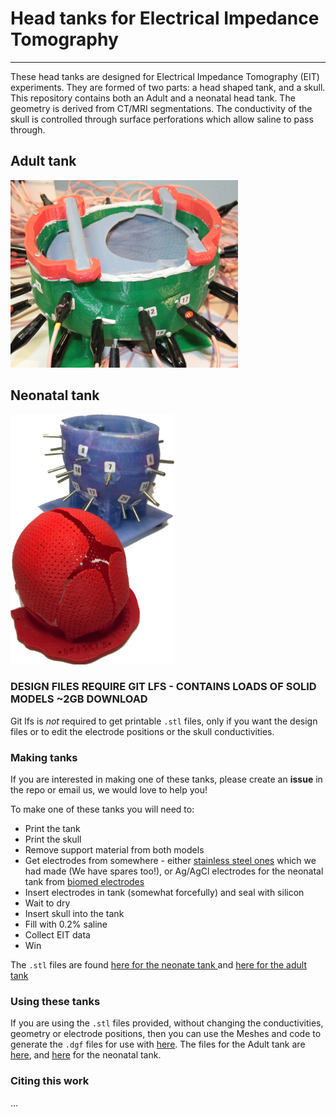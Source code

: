 # Head tanks for Electrical Impedance Tomography
---
These head tanks are designed for Electrical Impedance Tomography (EIT) experiments. They are formed of two parts: a head shaped tank, and a skull. This repository contains both an Adult and a neonatal head tank. The geometry is derived from CT/MRI segmentations. The conductivity of the skull is controlled through surface perforations which allow saline to pass through.

## Adult tank

<img src="https://raw.githubusercontent.com/EIT-team/Tanks/master/doc/figures/final_ad.png" height="300" alt="Adult tank with KHU connected">

## Neonatal tank

<img src="https://raw.githubusercontent.com/EIT-team/Tanks/master/doc/figures/final_nn.png" height="400" alt="Neonatal tank">

### DESIGN FILES REQUIRE GIT LFS - CONTAINS LOADS OF SOLID MODELS ~2GB DOWNLOAD
Git lfs is *not* required to get printable `.stl` files, only if you want the design files or to edit the electrode positions or the skull conductivities.

### Making tanks
If you are interested in making one of these tanks, please create an __issue__ in the repo or email us, we would love to help you!

To make one of these tanks you will need to:

- Print the tank
- Print the skull
- Remove support material from both models
- Get electrodes from somewhere - either [stainless steel ones](./doc/electrodes) which we had made (We have spares too!), or Ag/AgCl electrodes for the neonatal tank from [biomed electrodes](http://www.biomedelectrodes.com/product/bmd-8/)
- Insert electrodes in tank (somewhat forcefully) and seal with silicon
- Wait to dry
- Insert skull into the tank
- Fill with 0.2% saline
- Collect EIT data
- Win

The `.stl` files are found [here for the neonate tank ](./Neonate/Construction/Printing) and [here for the adult tank ](./Adult/Construction/Printing)

### Using these tanks
If you are using the `.stl` files provided, without changing the conductivities, geometry or electrode positions, then you can use the Meshes and code to generate the `.dgf` files for use with [here](https://github.com/EIT-team/PEITS). The files for the Adult tank are [here](./Adult/Forward_Solver), and [here](./Neonate/Forward_Solver) for the neonatal tank.

### Citing this work
...
